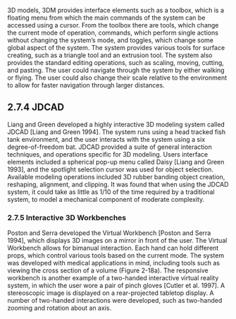 3D models, 3DM provides interface elements such as a toolbox, which is a floating menu from which the main commands of the system can be accessed using a cursor. From the toolbox there are tools, which change the current mode of operation, commands, which perform single actions without changing the system’s mode, and toggles, which change some global aspect of the system. The system provides various tools for surface creating, such as a triangle tool and an extrusion tool. The system also provides the standard editing operations, such as scaling, moving, cutting, and pasting. The user could navigate through the system by either walking or flying. The user could also change their scale relative to the environment to allow for faster navigation through larger distances.

## 2.7.4 JDCAD

Liang and Green developed a highly interactive 3D modeling system called JDCAD [Liang and Green 1994]. The system runs using a head tracked fish tank environment, and the user interacts with the system using a six degree-of-freedom bat. JDCAD provided a suite of general interaction techniques, and operations specific for 3D modeling. Users interface elements included a spherical pop-up menu called Daisy [Liang and Green 1993], and the spotlight selection cursor was used for object selection. Available modeling operations included 3D rubber banding object creation, reshaping, alignment, and clipping. It was found that when using the JDCAD system, it could take as little as 1/10 of the time required by a traditional system, to model a mechanical component of moderate complexity.

### 2.7.5 Interactive 3D Workbenches

Poston and Serra developed the Virtual Workbench [Poston and Serra 1994], which displays 3D images on a mirror in front of the user. The Virtual Workbench allows for bimanual interaction. Each hand can hold different props, which control various tools based on the current mode. The system was developed with medical applications in mind, including tools such as viewing the cross section of a volume (Figure 2-18a). The responsive workbench is another example of a two-handed interactive virtual reality system, in which the user wore a pair of pinch gloves [Cutler et al. 1997]. A stereoscopic image is displayed on a rear-projected tabletop display. A number of two-handed interactions were developed, such as two-handed zooming and rotation about an axis.